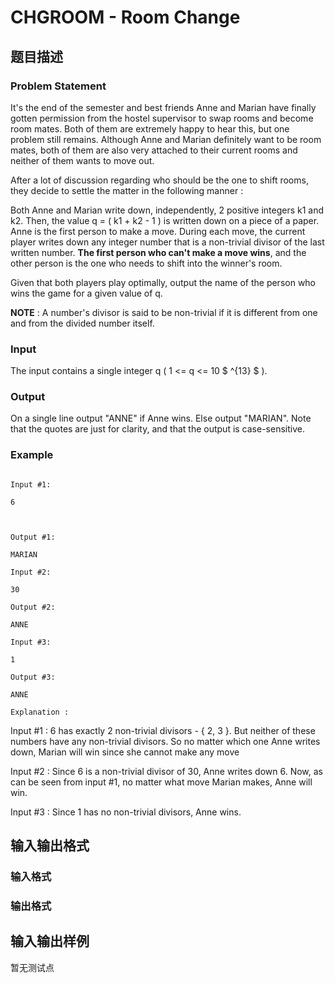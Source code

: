 # CHGROOM - Room Change

## 题目描述

### Problem Statement

It's the end of the semester and best friends Anne and Marian have finally gotten permission from the hostel supervisor to swap rooms and become room mates. Both of them are extremely happy to hear this, but one problem still remains. Although Anne and Marian definitely want to be room mates, both of them are also very attached to their current rooms and neither of them wants to move out.

After a lot of discussion regarding who should be the one to shift rooms, they decide to settle the matter in the following manner :

Both Anne and Marian write down, independently, 2 positive integers k1 and k2. Then, the value q = ( k1 + k2 - 1 ) is written down on a piece of a paper. Anne is the first person to make a move. During each move, the current player writes down any integer number that is a non-trivial divisor of the last written number. **The first person who can't make a move wins**, and the other person is the one who needs to shift into the winner's room.

Given that both players play optimally, output the name of the person who wins the game for a given value of q.

**NOTE** : A number's divisor is said to be non-trivial if it is different from one and from the divided number itself.

### Input

The input contains a single integer q ( 1 <= q <= 10 $ ^{13} $ ).

### Output

On a single line output "ANNE" if Anne wins. Else output "MARIAN". Note that the quotes are just for clarity, and that the output is case-sensitive.

### Example

```

Input #1:

6

 

Output #1:

MARIAN

Input #2:

30

Output #2:

ANNE

Input #3:

1

Output #3:

ANNE

Explanation :

```

Input #1 : 6 has exactly 2 non-trivial divisors - { 2, 3 }. But neither of these numbers have any non-trivial divisors. So no matter which one Anne writes down, Marian will win since she cannot make any move

Input #2 : Since 6 is a non-trivial divisor of 30, Anne writes down 6. Now, as can be seen from input #1, no matter what move Marian makes, Anne will win.

Input #3 : Since 1 has no non-trivial divisors, Anne wins.

## 输入输出格式

### 输入格式

### 输出格式

## 输入输出样例

暂无测试点

